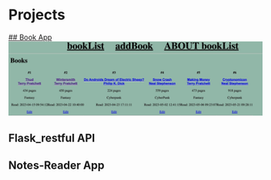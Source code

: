 # Projects

[## Book App](https://jeffreygraessley.com/learn/2023/book_app)
[<img src="https://raw.githubusercontent.com/grassLEE/grassleeblog/main/images/bookapp2.png">](https://jeffreygraessley.com/learn/2023/book_app)

## Flask_restful API  
[]()

## Notes-Reader App
[]()